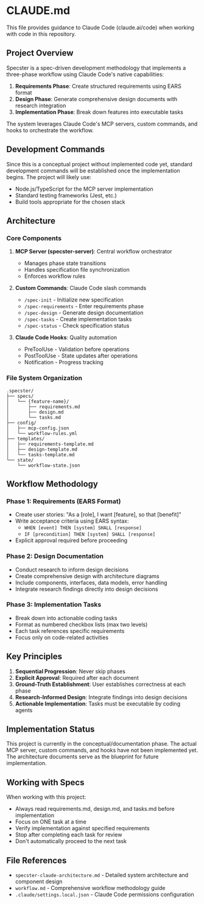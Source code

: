 # CLAUDE.md

This file provides guidance to Claude Code (claude.ai/code) when working with code in this repository.

## Project Overview

Specster is a spec-driven development methodology that implements a three-phase workflow using Claude Code's native capabilities:

1. **Requirements Phase**: Create structured requirements using EARS format
2. **Design Phase**: Generate comprehensive design documents with research integration
3. **Implementation Phase**: Break down features into executable tasks

The system leverages Claude Code's MCP servers, custom commands, and hooks to orchestrate the workflow.

## Development Commands

Since this is a conceptual project without implemented code yet, standard development commands will be established once the implementation begins. The project will likely use:

- Node.js/TypeScript for the MCP server implementation
- Standard testing frameworks (Jest, etc.)
- Build tools appropriate for the chosen stack

## Architecture

### Core Components

1. **MCP Server (specster-server)**: Central workflow orchestrator
   - Manages phase state transitions
   - Handles specification file synchronization
   - Enforces workflow rules

2. **Custom Commands**: Claude Code slash commands
   - `/spec-init` - Initialize new specification
   - `/spec-requirements` - Enter requirements phase
   - `/spec-design` - Generate design documentation
   - `/spec-tasks` - Create implementation tasks
   - `/spec-status` - Check specification status

3. **Claude Code Hooks**: Quality automation
   - PreToolUse - Validation before operations
   - PostToolUse - State updates after operations
   - Notification - Progress tracking

### File System Organization

```
.specster/
├── specs/
│   └── {feature-name}/
│       ├── requirements.md
│       ├── design.md
│       └── tasks.md
├── config/
│   ├── mcp-config.json
│   └── workflow-rules.yml
├── templates/
│   ├── requirements-template.md
│   ├── design-template.md
│   └── tasks-template.md
└── state/
    └── workflow-state.json
```

## Workflow Methodology

### Phase 1: Requirements (EARS Format)
- Create user stories: "As a [role], I want [feature], so that [benefit]"
- Write acceptance criteria using EARS syntax:
  - `WHEN [event] THEN [system] SHALL [response]`
  - `IF [precondition] THEN [system] SHALL [response]`
- Explicit approval required before proceeding

### Phase 2: Design Documentation
- Conduct research to inform design decisions
- Create comprehensive design with architecture diagrams
- Include components, interfaces, data models, error handling
- Integrate research findings directly into design decisions

### Phase 3: Implementation Tasks
- Break down into actionable coding tasks
- Format as numbered checkbox lists (max two levels)
- Each task references specific requirements
- Focus only on code-related activities

## Key Principles

1. **Sequential Progression**: Never skip phases
2. **Explicit Approval**: Required after each document
3. **Ground-Truth Establishment**: User establishes correctness at each phase
4. **Research-Informed Design**: Integrate findings into design decisions
5. **Actionable Implementation**: Tasks must be executable by coding agents

## Implementation Status

This project is currently in the conceptual/documentation phase. The actual MCP server, custom commands, and hooks have not been implemented yet. The architecture documents serve as the blueprint for future implementation.

## Working with Specs

When working with this project:
- Always read requirements.md, design.md, and tasks.md before implementation
- Focus on ONE task at a time
- Verify implementation against specified requirements
- Stop after completing each task for review
- Don't automatically proceed to the next task

## File References

- `specster-claude-architecture.md` - Detailed system architecture and component design
- `workflow.md` - Comprehensive workflow methodology guide
- `.claude/settings.local.json` - Claude Code permissions configuration